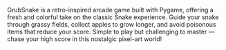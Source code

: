

GrubSnake is a retro-inspired arcade game built with Pygame, offering a fresh and colorful take on the classic Snake experience. Guide your snake through grassy fields, collect apples to grow longer, and avoid poisonous items that reduce your score. Simple to play but challenging to master — chase your high score in this nostalgic pixel-art world!

